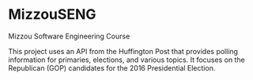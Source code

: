 # MizzouSENG
Mizzou Software Engineering Course

This project uses an API from the Huffington Post that provides polling information for primaries, elections, and various topics. It focuses on the Republican (GOP) candidates for the 2016 Presidential Election.
